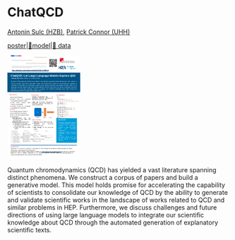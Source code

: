 # ChatQCD
[Antonin Sulc (HZB)](https://sulcantonin.github.io/), [Patrick Connor (UHH)](https://www.desy.de/~connorpa/)

[poster](https://indico.cern.ch/event/1291157/contributions/5902233/attachments/2896991/5080392/CHATQCD_ICHEP24.pdf)|[🤗model](https://huggingface.co/sulcan/CHATQCD)|[🤗 data](TBD)

![poster](CHATQCD_ICHEP24.png)


Quantum chromodynamics (QCD) has yielded a vast literature spanning distinct phenomena. We construct a corpus of papers and build a generative model. This model holds promise for accelerating the capability of scientists to consolidate our knowledge of QCD by the ability to generate and validate scientific works in the landscape of works related to QCD and similar problems in HEP. Furthermore, we discuss challenges and future directions of using large language models to integrate our scientific knowledge about QCD through the automated generation of explanatory scientific texts.
